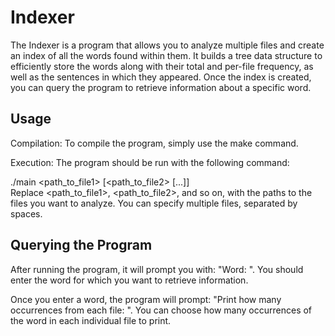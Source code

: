 # Indexer
The Indexer is a program that allows you to analyze multiple files and create an index of all the words found within them. It builds a tree data structure to efficiently store the words along with their total and per-file frequency, as well as the sentences in which they appeared. Once the index is created, you can query the program to retrieve information about a specific word.  
## Usage
Compilation: To compile the program, simply use the make command.  

Execution: The program should be run with the following command:  

./main <path_to_file1> [<path_to_file2> [...]]  
Replace <path_to_file1>, <path_to_file2>, and so on, with the paths to the files you want to analyze. You can specify multiple files, separated by spaces.

## Querying the Program
After running the program, it will prompt you with: "Word: ". You should enter the word for which you want to retrieve information.  

Once you enter a word, the program will prompt: "Print how many occurrences from each file: ". You can choose how many occurrences of the word in each individual file to print.  
